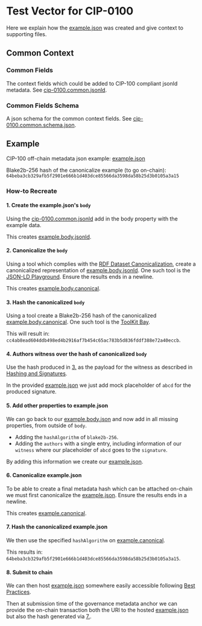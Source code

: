 # Test Vector for CIP-0100

Here we explain how the [example.json](./example.json) was created and give context to supporting files.

## Common Context

### Common Fields
The context fields which could be added to CIP-100 compliant jsonld metadata.
See [cip-0100.common.jsonld](./cip-0100.common.jsonld).

### Common Fields Schema
A json schema for the common context fields.
See [cip-0100.common.schema.json](./cip-0100.common.schema.json).

## Example

CIP-100 off-chain metadata json example: [example.json](./example.json)

Blake2b-256 hash of the canonicalize example (to go on-chain): `64beba3cb329afb5f2901e666b1d403dce85566da3598da58b25d3b0105a3a15`

### How-to Recreate

#### 1. Create the example.json's `body`

Using the [cip-0100.common.jsonld](./cip-0100.common.jsonld) add in the body property with the example data.

This creates [example.body.jsonld](./example.body.jsonld).

#### 2. Canonicalize the `body`

Using a tool which complies with the [RDF Dataset Canonicalization](https://w3c-ccg.github.io/rdf-dataset-canonicalization/spec/), create a canonicalized representation of [example.body.jsonld](./example.body.jsonld).
One such tool is the [JSON-LD Playground](https://json-ld.org/playground/).
Ensure the results ends in a newline.

This creates [example.body.canonical](./example.body.canonical).

#### 3. Hash the canonicalized `body`

Using a tool create a Blake2b-256 hash of the canonicalized [example.body.canonical](./example.body.canonical).
One such tool is the [ToolKit Bay](https://toolkitbay.com/tkb/tool/BLAKE2b_256).

This will result in: `cc4ab8ead604ddb498ed4b2916af7b454c65ac783b5d836fddf388e72a40eccb`.

#### 4. Authors witness over the hash of canonicalized `body`

Use the hash produced in [3.](#3-hash-the-canonicalized-body) as the payload for the witness as described in [Hashing and Signatures](./README.md#hashing-and-signatures).

In the provided [example.json](./example.json) we just add mock placeholder of `abcd` for the produced signature.

#### 5. Add other properties to example.json

We can go back to our [example.body.json](./example.body.json) and now add in all missing properties, from outside of `body`.
- Adding the `hashAlgorithm` of `blake2b-256`.
- Adding the `authors` with a single entry, including information of our `witness` where our placeholder of `abcd` goes to the `signature`.

By adding this information we create our [example.json](example.json).

#### 6. Canonicalize example.json

To be able to create a final metadata hash which can be attached on-chain we must first canonicalize the [example.json](example.json).
Ensure the results ends in a newline.

This creates [example.canonical](./example.canonical).

#### 7. Hash the canonicalized example.json

We then use the specified `hashAlgorithm` on [example.canonical](./example.canonical).

This results in: `64beba3cb329afb5f2901e666b1d403dce85566da3598da58b25d3b0105a3a15`.

#### 8. Submit to chain

We can then host [example.json](./example.json) somewhere easily accessible following [Best Practices](./README.md#best-practices).

Then at submission time of the governance metadata anchor we can provide the on-chain transaction both the URI to the hosted [example.json](./example.json) but also the hash generated via [7.](#7-hash-the-canonicalized-examplejson).
